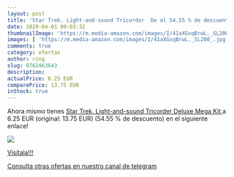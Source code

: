 ```yaml
---
layout: post
title: 'Star Trek. Light-and-sound Tricorder  De al 54.55 % de descuento'
date: 2020-04-01 09:03:32
thumbnailImage: 'https://m.media-amazon.com/images/I/41aXGxqBrwL._SL200_.jpg'
images: [ 'https://m.media-amazon.com/images/I/41aXGxqBrwL._SL200_.jpg' ]
comments: true
category: ofertas
author: ring
slug: 0762463643
description:
actualPrice: 6.25 EUR
comparePrice: 13.75 EUR
inStock: true
---
```


Ahora mismo tienes [Star Trek. Light-and-sound Tricorder  Deluxe Mega Kit ](https://www.amazon.com/dp/0762463643/?tag=redken08-20) a 6.25 EUR (original: 13.75 EUR) (54.55 %  de descuento) en el siguiente enlace!

[![](https://m.media-amazon.com/images/I/41aXGxqBrwL._SL200_.jpg)](https://www.amazon.com/dp/0762463643/?tag=redken08-20)

[Visítala!!!](https://www.amazon.com/dp/0762463643/?tag=redken08-20)

[Consulta otras ofertas en nuestro canal de telegram](https://t.me/s/ofertas25)
